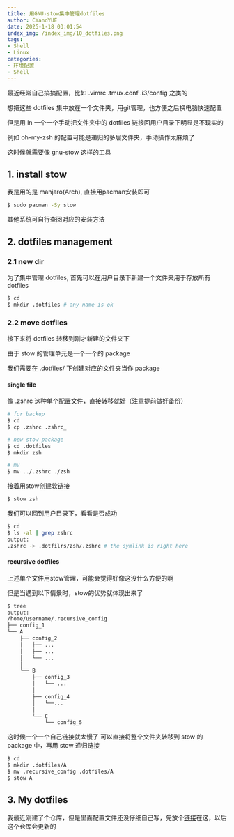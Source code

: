```yaml
---
title: 用GNU-stow集中管理dotfiles
author: CYandYUE
date: 2025-1-18 03:01:54
index_img: /index_img/10_dotfiles.png
tags:
- Shell
- Linux
categories:
- 环境配置
- Shell
---
```


最近经常自己搞搞配置，比如 .vimrc .tmux.conf .i3/config 之类的

想把这些 dotfiles 集中放在一个文件夹，用git管理，也方便之后换电脑快速配置

但是用 ln 一个一个手动把文件夹中的 dotfiles 链接回用户目录下明显是不现实的 

例如 oh-my-zsh 的配置可能是递归的多层文件夹，手动操作太麻烦了

这时候就需要像 gnu-stow 这样的工具

## 1. install stow
我是用的是 manjaro(Arch), 直接用pacman安装即可
```bash
$ sudo pacman -Sy stow
```
其他系统可自行查阅对应的安装方法

## 2. dotfiles management
### 2.1 new dir
为了集中管理 dotfiles, 首先可以在用户目录下新建一个文件夹用于存放所有 dotfiles
```bash
$ cd
$ mkdir .dotfiles # any name is ok
```

### 2.2 move dotfiles 
接下来将 dotfiles 转移到刚才新建的文件夹下

由于 stow 的管理单元是一个一个的 package

我们需要在 .dotfiles/ 下创建对应的文件夹当作 package

#### single file
像 .zshrc 这种单个配置文件，直接转移就好（注意提前做好备份）

```bash
# for backup
$ cd
$ cp .zshrc .zshrc_

# new stow package
$ cd .dotfiles
$ mkdir zsh

# mv 
$ mv ../.zshrc ./zsh
```
接着用stow创建软链接
```bash
$ stow zsh
```
我们可以回到用户目录下，看看是否成功
```bash
$ cd
$ ls -al | grep zshrc
output:
.zshrc -> .dotfilrs/zsh/.zshrc # the symlink is right here
```

#### recursive dotfiles
上述单个文件用stow管理，可能会觉得好像这没什么方便的啊

但是当遇到以下情景时，stow的优势就体现出来了
```bash
$ tree
output:
/home/username/.recursive_config
├── config_1
└── A
    ├── config_2
    │   ├── ...
    │   ├── ...
    │   └── ...
    │
    └── B
        ├── config_3
        │   └── ...
        │
        ├── config_4
        │   └──...
        │
        └── C
            └── config_5
```
这时候一个一个自己链接就太慢了
可以直接将整个文件夹转移到 stow 的 package 中，再用 stow 递归链接
```bash
$ cd
$ mkdir .dotfiles/A
$ mv .recursive_config .dotfiles/A
$ stow A
```

## 3. My dotfiles
我最近刚建了个仓库，但是里面配置文件还没仔细自己写，先放个[链接](https://github.com/CYandYue/dotfiles)在这，以后这个仓库会更新的